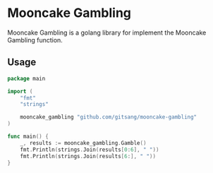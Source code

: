 # Mooncake Gambling

Mooncake Gambling is a golang library for implement the Mooncake Gambling function.

## Usage

```go
package main

import (
	"fmt"
	"strings"

	mooncake_gambling "github.com/gitsang/mooncake-gambling"
)

func main() {
	_, results := mooncake_gambling.Gamble()
	fmt.Println(strings.Join(results[0:6], " "))
	fmt.Println(strings.Join(results[6:], " "))
}
```
